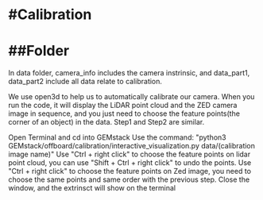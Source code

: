 #Calibration
==============================================================================================================================
##Folder 
===============================================================================================================================
In data folder, camera_info includes the camera instrinsic, and data_part1, data_part2 include all data relate to calibration.

We use open3d to help us to automatically calibrate our camera. When you run the code, it will display the LiDAR point cloud and the ZED camera image in sequence, 
and you just need to choose the feature points(the corner of an object) in the data. Step1 and Step2 are similar.

Open Terminal and cd into GEMstack
Use the command: "python3 GEMstack/offboard/calibration/interactive_visualization.py data/(calibration image name)"
Use "Ctrl + right click" to choose the feature points on lidar point cloud, you can use "Shift + Ctrl + right click" to undo the points.
Use "Ctrl + right click" to choose the feature points on Zed image, you need to choose the same points and same order with the previous step.
Close the window, and the extrinsct will show on the terminal
